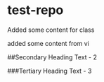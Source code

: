 # test-repo
Added some content for class

added some content from vi

##Secondary Heading Text - 2

###Tertiary Heading Text - 3
